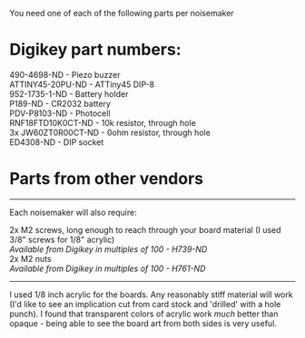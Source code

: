 You need one of each of the following parts per noisemaker

Digikey part numbers:
========
490-4698-ND - Piezo buzzer  
ATTINY45-20PU-ND - ATTiny45 DIP-8  
952-1735-1-ND - Battery holder  
P189-ND - CR2032 battery  
PDV-P8103-ND - Photocell  
RNF18FTD10K0CT-ND - 10k resistor, through hole  
3x JW60ZT0R00CT-ND - 0ohm resistor, through hole  
ED4308-ND - DIP socket

Parts from other vendors
========


---

Each noisemaker will also require:

2x M2 screws, long enough to reach through your board material (I used 3/8" screws for 1/8" acrylic)  
*Available from Digikey in multiples of 100 - H739-ND*  
2x M2 nuts  
*Available from Digikey in multiples of 100 - H761-ND*  

---

I used 1/8 inch acrylic for the boards. Any reasonably stiff material will work (I'd like to see an implication cut from card stock and 'drilled' with a hole punch). I found that transparent colors of acrylic
work *much* better than opaque - being able to see the board art from both sides is very useful.
